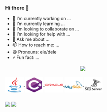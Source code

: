 ### Hi there 👋

- 🔭 I’m currently working on ...
- 🌱 I’m currently learning ...
- 👯 I’m looking to collaborate on ...
- 🤔 I’m looking for help with ...
- 💬 Ask me about ...
- 📫 How to reach me: ...
- 😄 Pronouns: ele/dele
- ⚡ Fun fact: ...

<div align="center">
  <a href="https://github.com/ricardobsouza">
  <img height="180em" src="https://github-readme-stats.vercel.app/api?username=ricardobsouza&show_icons=true&theme=dracula&include_all_commits=true&count_private=true"/>
  <!-- <img height="180em" src="https://github-readme-stats.vercel.app/api/top-langs/?username=ricardobsouza&layout=compact&langs_count=7&theme=dracula"/> -->
</div>
<div style="display: inline_block"><br>
  <img align="center" alt="Java" height="50" width="60" src="https://raw.githubusercontent.com/devicons/devicon/master/icons/java/java-original.svg">
  <img align="center" alt="Csharp" height="50" width="60" src="https://raw.githubusercontent.com/devicons/devicon/master/icons/csharp/csharp-original.svg">
  <img align="center" alt="Oracle" height="50" width="60" src="https://raw.githubusercontent.com/devicons/devicon/master/icons/oracle/oracle-original.svg">
  <img align="center" alt="MySql" height="50" width="60" src="https://raw.githubusercontent.com/devicons/devicon/master/icons/mysql/mysql-original-wordmark.svg">
  <img align="center" alt="SqlServer" height="50" width="60" src="https://raw.githubusercontent.com/devicons/devicon/master/icons/microsoftsqlserver/microsoftsqlserver-plain-wordmark.svg">
</div>

  ##

<div>
  <a href="https://www.linkedin.com/in/ricardo-bragagnolle-de-souza-875a478a/" target="_blank"><img src="https://img.shields.io/badge/-LinkedIn-%230077B5?style=for-the-badge&logo=linkedin&logoColor=white" target="_blank"></a>
  <a href = "mailto:rbragagnolle@gmail.com"><img src="https://img.shields.io/badge/-Gmail-%23333?style=for-the-badge&logo=gmail&logoColor=white" target="_blank"></a>
</div>
